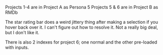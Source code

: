 Projects 1-4 are in Project A as Persona 5
Projects 5 & 6 are in Project B as RMDb

The star rating bar does a weird jittery thing after making a selection if you hover back over it. I can't figure out how to resolve it.
Not a really big deal, but I don't like it.

There is also 2 indexes for project 6; one normal and the other pre-loaded with inputs.
